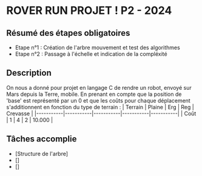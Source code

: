 # ROVER RUN PROJET ! P2 - 2024

## Résumé des étapes obligatoires

- Etape n°1 : Création de l'arbre mouvement et test des algorithmes
- Etape n°2 : Passage à l'échelle et indication de la compléxité

## Description 

On nous a donné pour projet en langage C de rendre un robot, envoyé sur Mars depuis la Terre, mobile. 
En prenant en compte que la position de 'base' est représenté par un 0 et que les coûts pour
chaque déplacement s'additionnent en fonction du type de terrain : 
|  Terrain  |   Plaine  |    Erg    |    Reg    |  Crevasse |
|-----------|-----------|-----------|-----------|-----------|
|   Coût    |     1     |     4     |     2     |   10.000  |

## Tâches accomplie

- [Structure de l'arbre]
- []
- []
